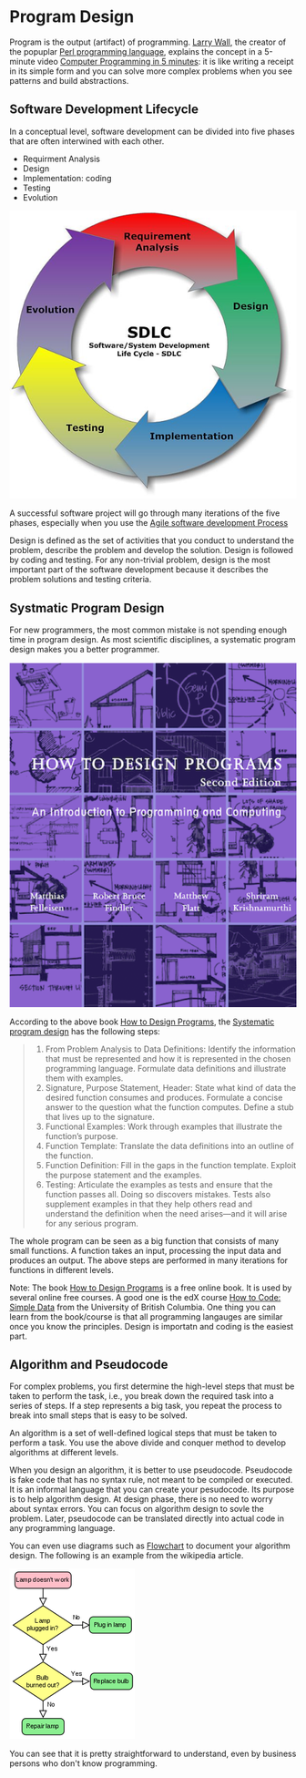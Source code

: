 # Program Design

Program is the output (artifact) of programming. [Larry Wall](https://en.wikipedia.org/wiki/Larry_Wall), the creator of the popuplar [Perl programming language](https://en.wikipedia.org/wiki/Perl), explains the concept in a 5-minute video [Computer Programming in 5 minutes](http://youtu.be/UScm9avQM1Y): it is like writing a receipt in its simple form and you can solve more complex problems when you see patterns and build abstractions.

## Software Development Lifecycle

In a conceptual level, software development can be divided into five phases that are often interwined with each other.

- Requirment Analysis
- Design
- Implementation: coding
- Testing
- Evolution

![sdlc](./images/sdlc.jpg)

A successful software project will go through many iterations of the five phases, especially when you use the [Agile software development Process](https://en.wikipedia.org/wiki/Agile_software_development)

Design is defined as the set of activities that you conduct to understand the problem, describe the problem and develop the solution. Design is followed by coding and testing. For any non-trivial problem, design is the most important part of the software development because it describes the problem solutions and testing criteria.

## Systmatic Program Design

For new programmers, the most common mistake is not spending enough time in program design. As most scientific disciplines, a systematic program design makes you a better programmer.

![htdp](./images/htdp.png)

According to the above book [How to Design Programs](https://htdp.org/), the [Systematic program design](https://htdp.org/2020-8-1/Book/part_preface.html) has the following steps:

> 1. From Problem Analysis to Data Definitions: Identify the information that must be represented and how it is represented in the chosen programming language. Formulate data definitions and illustrate them with examples.
> 2. Signature, Purpose Statement, Header: State what kind of data the desired function consumes and produces. Formulate a concise answer to the question what the function computes. Define a stub that lives up to the signature.
> 3. Functional Examples: Work through examples that illustrate the function’s purpose.
> 4. Function Template: Translate the data definitions into an outline of the function.
> 5. Function Definition: Fill in the gaps in the function template. Exploit the purpose statement and the examples.
> 6. Testing: Articulate the examples as tests and ensure that the function passes all. Doing so discovers mistakes. Tests also supplement examples in that they help others read and understand the definition when the need arises—and it will arise for any serious program.

The whole program can be seen as a big function that consists of many small functions. A function takes an input, processing the input data and produces an output. The above steps are performed in many iterations for functions in different levels.

Note: The book [How to Design Programs](https://htdp.org/) is a free online book. It is used by several online free courses. A good one is the edX course [How to Code: Simple Data](https://www.edx.org/course/how-to-code-simple-data) from the University of British Columbia. One thing you can learn from the book/course is that all programming langauges are similar once you know the principles. Design is importatn and coding is the easiest part.

## Algorithm and Pseudocode

For complex problems, you first determine the high-level steps that must be taken to perform the task, i.e., you break down the required task into a series of steps. If a step represents a big task, you repeat the process to break into small steps that is easy to be solved.

An algorithm is a set of well-defined logical steps that must be taken to perform a task. You use the above divide and conquer method to develop algorithms at different levels.

When you design an algorithm, it is better to use pseudocode. Pseudocode is fake code that has no syntax rule, not meant to be compiled or executed. It is an informal language that you can create your pesudocode. Its purpose is to help algorithm design. At design phase, there is no need to worry about syntax errors. You can focus on algorithm design to sovle the problem. Later, pseudocode can be translated directly into actual code in any programming language.

You can even use diagrams such as [Flowchart](https://en.wikipedia.org/wiki/Flowchart) to document your algorithm design. The following is an example from the wikipedia article.

![flowchart](./images/flowchart.png)

You can see that it is pretty straightforward to understand, even by business persons who don't know programming.
